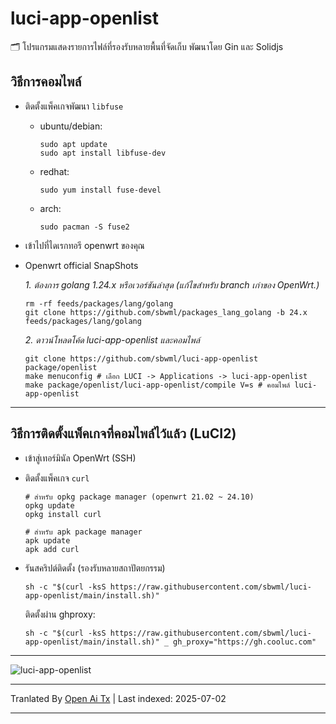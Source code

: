 # luci-app-openlist

🗂️ โปรแกรมแสดงรายการไฟล์ที่รองรับหลายพื้นที่จัดเก็บ พัฒนาโดย Gin และ Solidjs

## วิธีการคอมไพล์

- ติดตั้งแพ็คเกจพัฒนา `libfuse`

  - ubuntu/debian:
    ```shell
    sudo apt update
    sudo apt install libfuse-dev
    ```

  - redhat:
    ```shell
    sudo yum install fuse-devel
    ```

  - arch:
    ```shell
    sudo pacman -S fuse2
    ```

- เข้าไปที่ไดเรกทอรี openwrt ของคุณ

- Openwrt official SnapShots

  *1. ต้องการ golang 1.24.x หรือเวอร์ชันล่าสุด (แก้ไขสำหรับ branch เก่าของ OpenWrt.)*
  ```shell
  rm -rf feeds/packages/lang/golang
  git clone https://github.com/sbwml/packages_lang_golang -b 24.x feeds/packages/lang/golang
  ```

  *2. ดาวน์โหลดโค้ด luci-app-openlist และคอมไพล์*
  ```shell
  git clone https://github.com/sbwml/luci-app-openlist package/openlist
  make menuconfig # เลือก LUCI -> Applications -> luci-app-openlist
  make package/openlist/luci-app-openlist/compile V=s # คอมไพล์ luci-app-openlist
  ```

--------------

## วิธีการติดตั้งแพ็คเกจที่คอมไพล์ไว้แล้ว (LuCI2)

- เข้าสู่เทอร์มินัล OpenWrt (SSH)

- ติดตั้งแพ็คเกจ `curl`
  ```shell
  # สำหรับ opkg package manager (openwrt 21.02 ~ 24.10)
  opkg update
  opkg install curl
  
  # สำหรับ apk package manager
  apk update
  apk add curl
  ```

- รันสคริปต์ติดตั้ง (รองรับหลายสถาปัตยกรรม)
  ```shell
  sh -c "$(curl -ksS https://raw.githubusercontent.com/sbwml/luci-app-openlist/main/install.sh)"
  ```

  ติดตั้งผ่าน ghproxy:
  ```shell
  sh -c "$(curl -ksS https://raw.githubusercontent.com/sbwml/luci-app-openlist/main/install.sh)" _ gh_proxy="https://gh.cooluc.com"
  ```

--------------

![luci-app-openlist](https://github.com/user-attachments/assets/50d8ee3a-e589-4285-922a-40c82f96b9f5)


---

Tranlated By [Open Ai Tx](https://github.com/OpenAiTx/OpenAiTx) | Last indexed: 2025-07-02

---